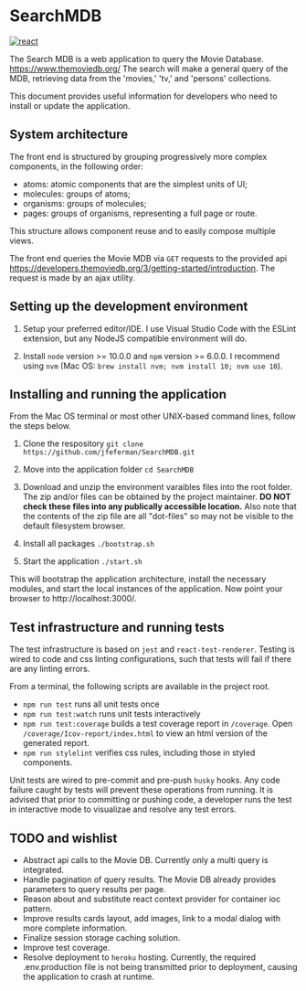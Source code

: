 # SearchMDB

[![react](https://img.shields.io/badge/built%20with-react-61dafb.svg)](https://reactjs.org/)

The Search MDB is a web application to query the Movie Database. https://www.themoviedb.org/
The search will make a general query of the MDB, retrieving data from the 'movies,' 'tv,' and 'persons' collections.

This document provides useful information for developers who need to install or update the application.

## System architecture

The front end is structured by grouping progressively more complex components, in the following order:

 - atoms: atomic components that are the simplest units of UI;
 - molecules: groups of atoms;
 - organisms: groups of molecules;
 - pages: groups of organisms, representing a full page or route.

This structure allows component reuse and to easily compose multiple views.

The front end queries the Movie MDB via `GET` requests to the provided api https://developers.themoviedb.org/3/getting-started/introduction. The request is made by an ajax utility.


## Setting up the development environment

1. Setup your preferred editor/IDE. I use Visual Studio Code with the ESLint extension, but any NodeJS compatible environment will do.

1. Install `node` version >= 10.0.0 and `npm` version >= 6.0.0. I recommend using `nvm` (Mac OS: `brew install nvm; nvm install 10; nvm use 10`).

## Installing and running the application

From the Mac OS terminal or most other UNIX-based command lines, follow the steps below.

1. Clone the respository `git clone https://github.com/jfeferman/SearchMDB.git` 

1. Move into the application folder `cd SearchMDB`

1. Download and unzip the environment varaibles files into the root folder. The zip and/or files can be obtained by the project maintainer. **DO NOT check these files into any publically accessible location.** Also note that the contents of the zip file are all "dot-files" so may not be visible to the default filesystem browser.

1. Install all packages `./bootstrap.sh`

1. Start the application `./start.sh`

This will bootstrap the application architecture, install the necessary modules, and start the local instances of the application. Now point your browser to http://localhost:3000/.

## Test infrastructure and running tests

The test infrastructure is based on `jest` and `react-test-renderer`. Testing is wired to code and css linting configurations, such that tests will fail if there are any linting errors.

From a terminal, the following scripts are available in the project root.

 - `npm run test` runs all unit tests once
 - `npm run test:watch` runs unit tests interactively
 - `npm run test:coverage` builds a test coverage report in `/coverage`. Open `/coverage/Icov-report/index.html` to view an html version of the generated report.
 - `npm run stylelint` verifies css rules, including those in styled components.

Unit tests are wired to pre-commit and pre-push `husky` hooks. Any code failure caught by tests will prevent these operations from running. It is advised that prior to committing or pushing code, a developer runs the test in interactive mode to visualizae and resolve any test errors.

 ## TODO and wishlist

  - Abstract api calls to the Movie DB. Currently only a multi query is integrated.
  - Handle pagination of query results. The Movie DB already provides parameters to query results per page.
  - Reason about and substitute react context provider for container ioc pattern.
  - Improve results cards layout, add images, link to a modal dialog with more complete information.
  - Finalize session storage caching solution.
  - Improve test coverage.
  - Resolve deployment to `heroku` hosting. Currently, the required .env.production file is not being transmitted prior to deployment, causing the application to crash at runtime. 

